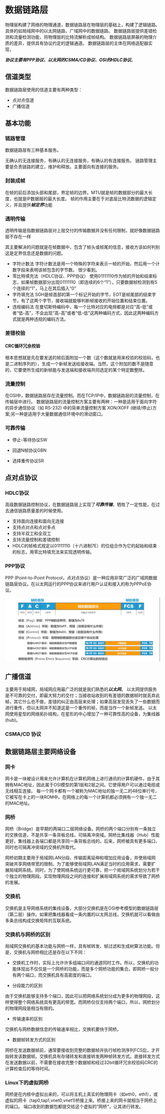 # 数据链路层

物理层构建了网络的物理通道，数据链路层在物理层的基础上，构建了逻辑链路。具体的如局域网中的以太网链路，广域网中的数据链路。
数据链路层提供差错检测和流量检测功能，将物理层的比特流解析成帧结构。
数据链路层屏蔽的物理介质的差异，提供具有协议约定的逻辑通道。
数据链路层的主体在网络适配器实现，

***协议主要有PPP协议、以太网的CSMA/CD协议、OSI的HDLC协议***。

## 信道类型

数据链路层使用的信道主要有两种类型：

* 点对点信道
* 广播信道

## 基本功能

### 链路管理

数据链路层有三种基本服务。

无确认的无连接服务，有确认的无连接服务，有确认的有连接服务。
链路管理主要是负责链路的建立，维护和释放。主要面向有连接的服务。

### 封装成帧

在帧的前后添加头部和尾部，界定帧的边界。MTU就是帧的数据部分的最大长度，也就是IP数据报的最大长度。
帧的作用主要在于对底层比特流数据的逻辑定义，并且提供***帧定界***功能

### 透明传输

透明传输是指数据链路层对上层交付的传输数据并没有任何限制，就好像数据链路层不存在一样

其主要解决的问题就是在帧数据中，包含了帧头或帧尾的信息，接收方该如何判别这是定界信息还是数据的问题。

* 字符计数法
    字符计数法是用一个特殊的字符来表示一帧的开始，然后用一个计数字段来表明该帧包含的字节数。
    很少看到。
* 零比特填充法（HDLC协议、PPP协议）
    使用01111110作为帧的开始和结束标志，如果帧数据部分出现01111110（即连续的6个“1”），只要数据帧检测到有5个连续的“1”，马上在其后插入“0”
* 字符填充法
    SOH是帧首部的第一个标记开始的字节，EOT是帧尾部的结束字节，有了这两个字节，接收端就能够判断帧接收的开始位置和结束位置。
* 违规编码法
    在曼切斯特编码中，每一个比特对应的电频都是对应“高-低”或者“低-高”，不会出现“高-高”或者“低-低”这两种编码方式，因此这两种编码方式就是两种违规的编码方法。

### 差错校验

#### CRC循环冗余校验

根本思想就是先在要发送的帧后面附加一个数（这个数就是用来校验的校验码，也是二进制序列的），生成一个新帧发送给接收端。当然，这个附加的数不是随意的，它要使所生成的新帧能与发送端和接收端共同选定的某个特定数整除。

### 流量控制

在OSI中，数据链路层存在流量控制。而在TCP/IP中，数据链路层的流量控制，在传输层中进行。
数据链路层的流量控制方案主要有两种：一种是适用于面向字符的异步通信协议（如 RS-232) 中的简单流量控制方案 XON/XOFF (继续/停止)方案;另一种是适用于大量数据通信环境中的滑动窗口。

### 可靠传输

* 停止-等待协议SW

* 回退N帧协议GBN

* 选择重传协议SR

## 点对点协议

### HDLC协议

高级数据链路控制协议，在数据链路层上实现了***可靠传输***，牺牲了一定性能，在过去通信链路质量差的时候使用。

* 支持面向连接和面向无连接
* 支持点对点和点对多点
* 支持半双工和全双工
* 支持流量控制和差错控制
* HDLC的帧格式规定以01111110（十六进制7E）的位组合作为它的起始和结束的标志，用零比特填充法来实现透明传输。

### PPP协议

PPP (Point-to-Point Protocol，点对点协议）是一种应用非常广泛的广域网数据链路层协议。在以太网运行的PPP协议来进行用户认证和接入的称为PPPoE协议。

![PPP帧格式](/%E8%AE%A1%E7%AE%97%E6%9C%BA%E7%BD%91%E7%BB%9C/assets/PPP%E5%8D%8F%E8%AE%AE%E5%B8%A7%E6%A0%BC%E5%BC%8F.png)

## 广播信道

主要用于局域网，局域网应用最广泛的就是我们熟悉的***以太网***。
以太网提供服务是不可靠的交付，即最大努力的交付；当接收站收到的有差错的数据帧时就丢弃此帧，其它什么也不做，差错的纠正由高层来处理；如果高层发现丢失了一些数据而进行重传，但以太网并不知道这是一个重传的帧，而是当作一个新帧发送。
以太网使用星型的网络拓扑结构，在星形的中心增加了一种可靠性高的设备，为集线器(hub)。

### CSMA/CD 协议

## 数据链路层主要网络设备

### 网卡

网卡是一块被设计用来允许计算机在计算机网络上进行通讯的计算机硬件。由于其拥有MAC地址，因此属于OSI模型的第1层和2层之间。它使得用户可以通过电缆或无线相互连接。
每一个网卡都有一个被称为MAC地址的独一无二的48位串行号，它被写在卡上的一块ROM中。在网络上的每一个计算机都必须拥有一个独一无二的MAC地址。

### 网桥

网桥（Bridge）是早期的两端口二层网络设备。网桥的两个端口分别有一条独立的交换信道，不是共享一条背板总线，可隔离冲突域。网桥比集线器（Hub）性能更好，集线器上各端口都是共享同一条背板总线的。后来，网桥被具有更多端口、同时也可隔离冲突域的交换机所取代。

网桥初期主要用于局域网LAN分段、传输距离延伸和增加应用设备，并使局域网突破共享网络带宽的限制。为了能够使局域网LAN满足当时的应用需求，需要扩展局域网系统。同时，为了使网络系统运行更可靠，把一个局域网系统划分为若干个独立的物理网段。实现物理网段之间的连接和扩展局域网系统的需求导致了网桥的发展。

### 交换机

交换机是主导网络系统的集线设备，大部分交换机是在OSI参考模型的数据链路层（第二层）操作。如果把集线器看成一条内置的以太网总线，交换机就可以看做由多条总线构成交换矩阵的互联系统。

### 交换机与网桥的区别

局域网交换机的基本功能与网桥一样，具有帧转发、帧过滤和生成树算法功能。但是，交换机与网桥相比还是存在以下不同：

* 交换机工作时，实际上允许许多组端口间的通道同时工作。所以，交换机的功能体现出不仅仅是一个网桥的功能，而是多个网桥功能的集合。即网桥一般分有两个端口，而交换机具有高密度的端口。

* 分段能力的区别

由于交换机能够支持多个端口，因此可以把网络系统划分成为更多的物理网段，这样使得整个网络系统具有更高的带宽。而网桥仅仅支持两个端口，所以，网桥划分的物理网段是相当有限的。

* 传输速率的区别

交换机与网桥数据信息的传输速率相比，交换机要快于网桥。

* 数据帧转发方式的区别

网桥在发送数据帧前，通常要接收到完整的数据帧并执行帧检测序列FCS后，才开始转发该数据帧。交换机具有存储转发和直接转发两种帧转发方式。直接转发方式在发送数据以前，不需要在接收完整个数据帧和经过32bit循环冗余校验码CRC的计算检查后的等待时间。

### Linux下的虚拟网桥

网桥是在内核中虚拟出来的，可以将主机上真实的物理网卡（如eth0，eth1），或虚拟的网卡（tap0,tap1,vnet0,vnet1)桥接上来。桥接上来的网卡就相当于网桥上的端口。 端口收到的数据包都提交给这个虚拟的”网桥“，让其进行转发。

